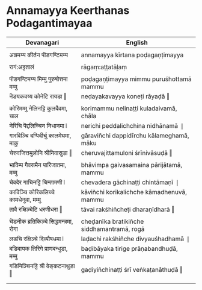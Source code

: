 # Annamayya Keerthanas Podagantimayaa

| Devanagari | English |
| ------ | ------ |
|  |  |
| अन्नमय्य कीर्तन पॊडगण्टिमय्य   | annamayya kīrtana poḍagaṇṭimayya   |
|  |  |
| रागं:अट्टतालं   | rāgaṃ:aṭṭatāḻaṃ   |
|  |  |
| पॊडगण्टिमय्य मिम्मु पुरुषोत्तमा मम्मु   | poḍagaṇṭimayya mimmu puruśhottamā mammu   |
| नॆडयकवय्य कोनेटि रायडा ‖   | neḍayakavayya koneṭi rāyaḍā ‖   |
|  |  |
| कोरिमम्मु नेलिनट्टि कुलदैवमा, चाल   | korimammu nelinaṭṭi kuladaivamā, chāla   |
| नेरिचि पॆद्दलिच्चिन निधानमा ❘   | nerichi peddalichchina nidhānamā ❘   |
| गारविञ्चि दप्पिदीर्चु कालमेघमा, माकु   | gāraviñchi dappidīrchu kālameghamā, māku   |
| चेरुवजित्तमुलोनि श्रीनिवासुडा ‖   | cheruvajittamuloni śrīnivāsuḍā ‖   |
|  |  |
| भाविम्प गैवसमैन पारिजातमा, मम्मु   | bhāvimpa gaivasamaina pārijātamā, mammu   |
| चेवदेर गाचिनट्टि चिन्तामणी ❘   | chevadera gāchinaṭṭi chintāmaṇī ❘   |
| काविञ्चि कोरिकलिच्चे कामधेनुवा, मम्मु   | kāviñchi korikalichche kāmadhenuvā, mammu   |
| तावै रक्षिञ्चेटि धरणीधरा ‖   | tāvai rakśhiñcheṭi dharaṇīdharā ‖   |
|  |  |
| चॆडनीक ब्रतिकिञ्चे सिद्धमन्त्रमा, रोगा   | cheḍanīka bratikiñche siddhamantramā, rogā   |
| लडचि रक्षिञ्चे दिव्यौषधमा ❘   | laḍachi rakśhiñche divyauśhadhamā ❘   |
| बडिबायक तिरिगे प्राणबन्धुडा, मम्मु   | baḍibāyaka tirige prāṇabandhuḍā, mammu   |
| गडियिञ्चिनट्टि श्री वेङ्कटनाथुडा ‖   | gaḍiyiñchinaṭṭi śrī veṅkaṭanāthuḍā ‖   |
|  |  |
|  |  |
